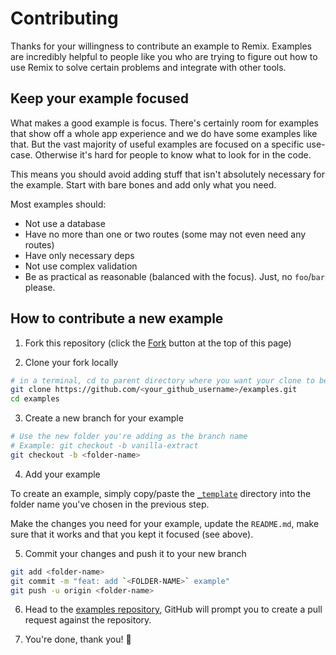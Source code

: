 # Contributing

Thanks for your willingness to contribute an example to Remix. Examples are incredibly helpful to people like you who are trying to figure out how to use Remix to solve certain problems and integrate with other tools.

## Keep your example focused

What makes a good example is focus. There's certainly room for examples that show off a whole app experience and we do have some examples like that. But the vast majority of useful examples are focused on a specific use-case. Otherwise it's hard for people to know what to look for in the code.

This means you should avoid adding stuff that isn't absolutely necessary for the example. Start with bare bones and add only what you need.

Most examples should:

- Not use a database
- Have no more than one or two routes (some may not even need any routes)
- Have only necessary deps
- Not use complex validation
- Be as practical as reasonable (balanced with the focus). Just, no `foo`/`bar` please.

## How to contribute a new example

1. Fork this repository (click the [Fork](https://github.com/remix-run/examples/fork) button at the top of this page)

2. Clone your fork locally

```bash
# in a terminal, cd to parent directory where you want your clone to be, then
git clone https://github.com/<your_github_username>/examples.git
cd examples
```

3. Create a new branch for your example
```bash
# Use the new folder you're adding as the branch name
# Example: git checkout -b vanilla-extract
git checkout -b <folder-name>
```

4. Add your example

To create an example, simply copy/paste the [`_template`](_template) directory into the folder name you've chosen in the previous step.

Make the changes you need for your example, update the `README.md`, make sure that it works and that you kept it focused (see above).

5. Commit your changes and push it to your new branch
```bash
git add <folder-name>
git commit -m "feat: add `<FOLDER-NAME>` example"
git push -u origin <folder-name>
```

6. Head to the [examples repository](https://github.com/remix-run/examples), GitHub will prompt you to create a pull request against the repository.

7. You're done, thank you! 🎉